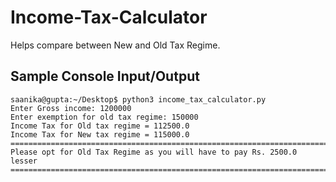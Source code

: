 # Income-Tax-Calculator
Helps compare between New and Old Tax Regime.

## Sample Console Input/Output
```
saanika@gupta:~/Desktop$ python3 income_tax_calculator.py 
Enter Gross income: 1200000
Enter exemption for old tax regime: 150000
Income Tax for Old tax regime = 112500.0
Income Tax for New tax regime = 115000.0
===============================================================================
Please opt for Old Tax Regime as you will have to pay Rs. 2500.0 lesser
===============================================================================
```
